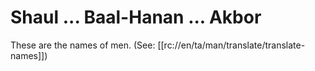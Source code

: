 # Shaul ... Baal-Hanan ... Akbor

These are the names of men. (See: [[rc://en/ta/man/translate/translate-names]])

